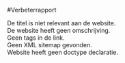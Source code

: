 #Verbeterrapport 

De titel is niet relevant aan de website.  
De website heeft geen omschrijving.  
Geen tags in de link.  
Geen XML sitemap gevonden.  
Website heeft geen doctype declaratie.  
